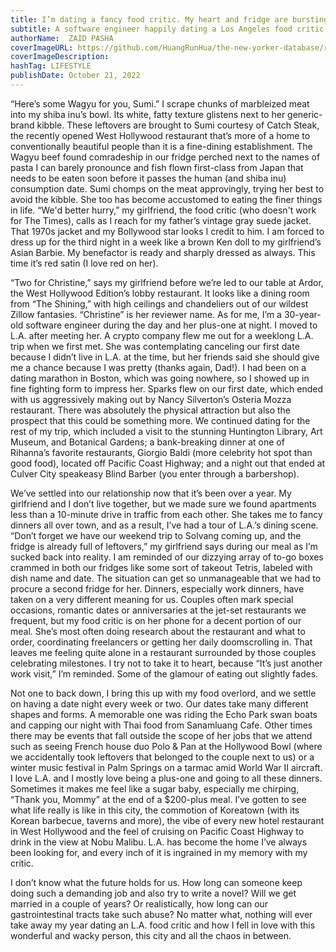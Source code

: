 ```yaml
---
title: I’m dating a fancy food critic. My heart and fridge are bursting
subtitle: A software engineer happily dating a Los Angeles food critic in the media realm realizes that means he has to share their time with her bustling career.
authorName:  ZAID PASHA
coverImageURL: https://github.com/HuangRunHua/the-new-yorker-database/raw/main/database/images/7.png
coverImageDescription: 
hashTag: LIFESTYLE
publishDate: October 21, 2022
---
```


“Here’s some Wagyu for you, Sumi.” I scrape chunks of marbleized meat into my shiba inu’s bowl. Its white, fatty texture glistens next to her generic-brand kibble. These leftovers are brought to Sumi courtesy of Catch Steak, the recently opened West Hollywood restaurant that’s more of a home to conventionally beautiful people than it is a fine-dining establishment.
The Wagyu beef found comradeship in our fridge perched next to the names of pasta I can barely pronounce and fish flown first-class from Japan that needs to be eaten soon before it passes the human (and shiba inu) consumption date. Sumi chomps on the meat approvingly, trying her best to avoid the kibble. She too has become accustomed to eating the finer things in life.
“We'd better hurry,” my girlfriend, the food critic (who doesn't work for The Times), calls as I reach for my father’s vintage gray suede jacket. That 1970s jacket and my Bollywood star looks I credit to him. I am forced to dress up for the third night in a week like a brown Ken doll to my girlfriend’s Asian Barbie. My benefactor is ready and sharply dressed as always. This time it’s red satin (I love red on her).

“Two for Christine,” says my girlfriend before we’re led to our table at Ardor, the West Hollywood Edition’s lobby restaurant. It looks like a dining room from “The Shining,” with high ceilings and chandeliers out of our wildest Zillow fantasies. “Christine” is her reviewer name.
As for me, I’m a 30-year-old software engineer during the day and her plus-one at night. I moved to L.A. after meeting her. A crypto company flew me out for a weeklong L.A. trip when we first met. She was contemplating canceling our first date because I didn’t live in L.A. at the time, but her friends said she should give me a chance because I was pretty (thanks again, Dad!). I had been on a dating marathon in Boston, which was going nowhere, so I showed up in fine fighting form to impress her. Sparks flew on our first date, which ended with us aggressively making out by Nancy Silverton’s Osteria Mozza restaurant. There was absolutely the physical attraction but also the prospect that this could be something more.
We continued dating for the rest of my trip, which included a visit to the stunning Huntington Library, Art Museum, and Botanical Gardens; a bank-breaking dinner at one of Rihanna’s favorite restaurants, Giorgio Baldi (more celebrity hot spot than good food), located off Pacific Coast Highway; and a night out that ended at Culver City speakeasy Blind Barber (you enter through a barbershop).

We’ve settled into our relationship now that it’s been over a year. My girlfriend and I don’t live together, but we made sure we found apartments less than a 10-minute drive in traffic from each other. She takes me to fancy dinners all over town, and as a result, I’ve had a tour of L.A.’s dining scene.
“Don’t forget we have our weekend trip to Solvang coming up, and the fridge is already full of leftovers,” my girlfriend says during our meal as I’m sucked back into reality. I am reminded of our dizzying array of to-go boxes crammed in both our fridges like some sort of takeout Tetris, labeled with dish name and date. The situation can get so unmanageable that we had to procure a second fridge for her.
Dinners, especially work dinners, have taken on a very different meaning for us. Couples often mark special occasions, romantic dates or anniversaries at the jet-set restaurants we frequent, but my food critic is on her phone for a decent portion of our meal. She’s most often doing research about the restaurant and what to order, coordinating freelancers or getting her daily doomscrolling in. That leaves me feeling quite alone in a restaurant surrounded by those couples celebrating milestones. I try not to take it to heart, because “It’s just another work visit,” I’m reminded. Some of the glamour of eating out slightly fades.

Not one to back down, I bring this up with my food overlord, and we settle on having a date night every week or two. Our dates take many different shapes and forms. A memorable one was riding the Echo Park swan boats and capping our night with Thai food from Sanamluang Cafe. Other times there may be events that fall outside the scope of her jobs that we attend such as seeing French house duo Polo & Pan at the Hollywood Bowl (where we accidentally took leftovers that belonged to the couple next to us) or a winter music festival in Palm Springs on a tarmac amid World War II aircraft.
I love L.A. and I mostly love being a plus-one and going to all these dinners. Sometimes it makes me feel like a sugar baby, especially me chirping, “Thank you, Mommy” at the end of a $200-plus meal. I’ve gotten to see what life really is like in this city, the commotion of Koreatown (with its Korean barbecue, taverns and more), the vibe of every new hotel restaurant in West Hollywood and the feel of cruising on Pacific Coast Highway to drink in the view at Nobu Malibu. L.A. has become the home I’ve always been looking for, and every inch of it is ingrained in my memory with my critic.

I don’t know what the future holds for us. How long can someone keep doing such a demanding job and also try to write a novel? Will we get married in a couple of years? Or realistically, how long can our gastrointestinal tracts take such abuse?
No matter what, nothing will ever take away my year dating an L.A. food critic and how I fell in love with this wonderful and wacky person, this city and all the chaos in between.